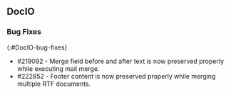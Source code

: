 ## DocIO

### Bug Fixes
{:#DocIO-bug-fixes}

* \#219092 - Merge field before and after text is now preserved properly while executing mail merge.
* \#222852 - Footer content is now preserved properly while merging multiple RTF documents.